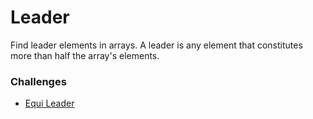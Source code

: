 # Leader
Find leader elements in arrays. A leader is any element that constitutes more than half the array's elements.

### Challenges
* [Equi Leader](equi-leader.rb)